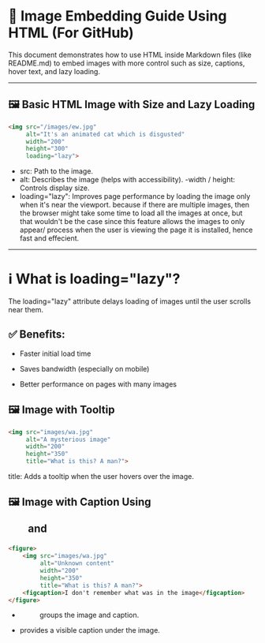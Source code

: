 # 📸 Image Embedding Guide Using HTML (For GitHub)

This document demonstrates how to use HTML inside Markdown files (like README.md) to embed images with more control such as size, captions, hover text, and lazy loading.

---

## 🖼️ Basic HTML Image with Size and Lazy Loading

```html
<img src="/images/ew.jpg" 
     alt="It's an animated cat which is disgusted" 
     width="200" 
     height="300" 
     loading="lazy">
```
- src: Path to the image.
- alt: Describes the image (helps with accessibility).
-width / height: Controls display size.
- loading="lazy": Improves page performance by loading the image only when it's near the viewport. 
  because if there are multiple images, then the browser might take some time to load all the images at once, 
  but that wouldn't be the case since this feature allows the images to only appear/ process when the user is viewing 
  the page it is installed, hence fast and effecient.
---

# ℹ️ What is loading="lazy"?
The loading="lazy" attribute delays loading of images until the user scrolls near them.

## ✅ Benefits:
- Faster initial load time

- Saves bandwidth (especially on mobile)

- Better performance on pages with many images

## 🖼️ Image with Tooltip
```html
<img src="images/wa.jpg" 
     alt="A mysterious image" 
     width="200" 
     height="350" 
     title="What is this? A man?">
```
title: Adds a tooltip when the user hovers over the image.

## 🖼️ Image with Caption Using <figure> and <figcaption>
```html
<figure>
    <img src="images/wa.jpg" 
         alt="Unknown content" 
         width="200" 
         height="350" 
         title="What is this? A man?">
    <figcaption>I don't remember what was in the image</figcaption>
</figure>
```
- <figure> groups the image and caption.

- <figcaption> provides a visible caption under the image.
